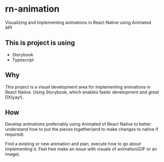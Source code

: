 # rn-animation

Visualizing and implementing animations in React Native using Animated API

## This is project is using

- Storybook
- Typescript

## Why

This project is a visual development area for implementing animations in React Native. Using Storybook, which enables faster development and great DX(yay!).

## How

Develop animations preferrably using Animated of React Native to better understand how to put the pieces together(and to make changes to native if required)

Find a existing or new animation and plan, execute how to go about implementing it. Feel free make an issue with visuals of animation(GIF or an image).
